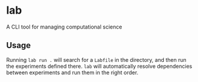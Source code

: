 # lab
A CLI tool for managing computational science

## Usage

Running `lab run .` will search for a `Labfile` in the directory, and then run the experiments defined there. `lab`
will automatically resolve dependencies between experiments and run them in the right order.
